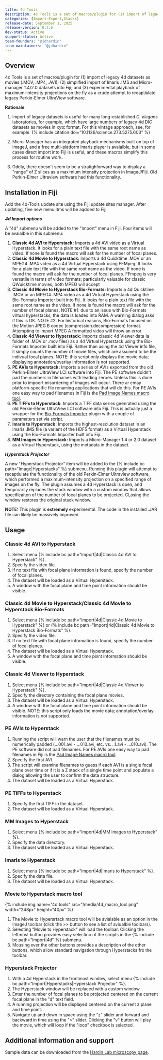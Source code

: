 ```yaml
---
title: 4d Tools
description: 4d Tools is a set of macros/plugin for (1) import of legacy 4d datasets as movies (.MOV, .MP4, .AVI); (2) simplified import of Imaris .IMS and Micro-manager 1.4/2.0 datasets into Fiji; and (3) experimental playback of maximum-intensity projections on the fly as a crude attempt to recaptiulate legacy Perkin-Elmer UltraView software.
categories: [Import-Export,Stacks]
release-date: September 1, 2025
release-version: 0.7.0
dev-status: Active
support-status: Active
team-founders: "@jdhardin"
team-maintainers: "@jdhardin"
---
```


## Overview

4d Tools is a set of macros/plugin for (1) import of legacy 4d datasets as movies (.MOV, .MP4, .AVI); (2) simplified import of Imaris .IMS and Micro-manager 1.4/2.0 datasets into Fiji; and (3) experimental playback of maximum-intensity projections on the fly as a crude attempt to recaptiulate legacy Perkin-Elmer UltraView software.

**Rationale**
1. Import of legacy datasets is useful for many long-established *C. elegans* laboratories, for example, which have large numbers of legacy 4d DIC datasets as movies in xytc format. For this vintage approach, see, for example:
   {% include citation doi="10.1126/science.273.5275.603" %}

2. Micro-Manager has an integrated playback mechanisms built on top of ImageJ, and a free multi-platform Imaris player is avaialble, but in some cases direct import into Fiji is useful, and these macros simplify this process for routine work.

3. Oddly, there doesn't seem to be a stratighforward way to display a "range" of Z slices as a maximium intensity projection in ImageJ/Fiji. Old Perkin-Elmer Ultraview software had this functionality.

## Installation in Fiji

Add the 4d-Tools update site using the Fiji update sites manager. After updating, five new menu itms will be aqdded to Fiji:

***4d Import options***

A "4d" submenu will be added to the "Import" menu in Fiji. Four items will be avaialble in this submenu:
1. **Classic 4d AVI to Hyperstack:** Imports a 4d AVI video as a  Virtual Hyperstack. It looks for a plain text file with the same root name as video. If none is found the macro will ask for the number of focal planes.
2. **Classic 4d Movie to Hyperstack:** Imports a 4d Quicktime .MOV or an MPEG4 .MP4 video as a 4d Virtual Hyperstack using FFMpeg. It looks for a plain text file with the same root name as the video. If none is found the macro will ask for the number of focal planes. FFmpeg is very versatile in terms of video formats; particularly valuable for classic QWuicktime movies, both MPEG  will accept 
3. **Classic 4d Movie to Hyperstack Bio-Formats:** Imports a 4d Quicktime .MOV or an MPEG4 .MP4 video as a 4d Virtual Hyperstack using the Bio-Formats Importer built into Fiji. It looks for a plain text file with the same root name as the video. If none is found the macro will ask for the number of focal planes. NOTE #1: due to an issue with Bio-Formats virtual hyperstacks, the data is loaded into RAM. A warning dialog asks if this is OK. NOTE #2: For historical reasons, Bio-Formats focused on the Motion JPEG B codec (compression.decompression) format. Attempting to import MPEG A formatted video will throw an error.
4. **Classic 4d Viewer to Hyperstack:** Imports classic 4d Viewer data (a folder of .MOV or .mov files) as a 4d Virtual Hyperstack using the Bio-Formats Importer built into Fiji. Rather than using the 4d Viewer info file, it simply counts the number of movie files, which are assumed to be the indivual focal planes. NOTE: this script only displays the movie data; displaying annotation/overlay information is not supported.
5. **PE AVIs to Hyperstack:** Imports a series of AVIs exported from the old Perkin-Elmer UltraView LCI software into Fiji. The PE software doidn't pad the numbers in filenames with leading zeroes. Unless this is done prior to impoort misordering of images will occur. There ar emay platform-specific file renaming applications that will do this. For PE AVIs one easy way to pad filenames in Fiji is the [Pad Image Names macro tool](https://dev.mri.cnrs.fr/projects/imagej-macros/wiki/Pad_Image_Names).
6. **PE TIFFs to Hyperstack:** Imports a TIFF data series geenrated using the old Perkin-Elmer UltraView LCI software into Fiji. This is actually just a wrapper for the [Bio-Formats Importer](https://imagej.net/formats/bio-formats) plugin with a couple of paramaters set via script.
7. **Imaris to Hyperstack:** Imports the highest-resolution dataset in an Imaris .IMS file (a variant of the HDF5 format) as a Virtual Hyperstack using the Bio-Formats Importer built into Fiji.
8. **MM Images to Hyperstack:** Imports a Micro-Manager 1.4 or 2.0 dataset as a Virtual Hyperstack, using the metadata in the dataset.

***Hyperstack Projector***

A new "Hyperstack Projector" item will be added to the {% include bc path="Image|Hyperstacks" %} submenu. Running this plugin will attempt to recaptiulate the functionality of the old Perkin-Elmer Ultraview software, which performed a maximum-intensity projection on a specified range of images on the fly. The plugin assumes a 4d Hyperstack is open, and temporarily replaces the stack window with a custom window that allows specificaiton of the number of focal planes to be projected. CLosing the window restores the original stack window.

**NOTE:** This plugin is **extremely** experimental. The code in the installed .JAR file can likely be massively improved.

## Usage

### Classic 4d AVI to Hyperstack

1. Select menu {% include bc path="Import|4d|Classic 4d AVI to Hyperstack" %}.
2. Specify the video file.
3. If no text file with focal plane information is found, specify the number of focal planes.
4. The dataset will be loaded as a Virtual Hyperstack.
5. A window with the focal plane and time point information should be visible.

### Classic 4d Movie to Hyperstack/Classic 4d Movie to Hyperstack Bio-Formats

1. Select menu {% include bc path="Import|4d|Classic 4d Movie to Hyperstack" %} or {% include bc path="Import|4d|Classic 4d Movie to Hyperstack Bio-Formats" %}.
2. Specify the video file.
3. If no text file with focal plane information is found, specify the number of focal planes.
4. The dataset will be loaded as a Virtual Hyperstack.
5. A window with the focal plane and time point information should be visible.

### Classic 4d Viewer to Hyperstack

1. Select menu {% include bc path="Import|4d|Classic 4d Viewer to Hyperstack" %}.
2. Specify the directory containing the focal plane movies.
3. The dataset will be loaded as a Virtual Hyperstack.
4. A window with the focal plane and time point information should be visible.
NOTE: this script only loads the movie data; annotation/overlay information is not supported.

### PE AVIs to Hyperstack

1. Running the script will warn the user that the filenames must be numerically padded (...001.avi - ...010.avi, etc. vs. ..1.avi - ...010.avi). The PE software did not pad filenames. For PE AVIs one easy way to pad filenames in Fiji is the [Pad Image Names macro tool](https://dev.mri.cnrs.fr/projects/imagej-macros/wiki/Pad_Image_Names).
2. Specify the first AVI.
3. The script will examine filenames to guess if each AVI is a single focal plane over time or if it is a Z stack of a single time point and populate a dialog allowing the user to confirm the data structure.
4. The dataset will be loaded as a Virtual Hyperstack.

### PE TIFFs to Hyperstack

1. Specify the first TIFF in the dataset.
2. The dataset will be loaded as a Virtual Hyperstack.

### MM Images to Hyperstack

1. Select menu {% include bc path="Import|4d|MM Images to Hyperstack" %}.
2. Specify the data directory.
3. The dataset will be loaded as a Virtual Hyperstack.

### Imaris to Hyperstack

1. Select menu {% include bc path="Import|4d|Imaris to Hyperstack" %}.
2. Specify the data file.
3. The dataset will be loaded as a Virtual Hyperstack.

### Movie to Hyperstack macro tool
{% include img name="4d tools" src="/media/4d_macro_tool.png" width="248px" height="40px" %}
1. The Movie to Hypersrtack macro tool will be avialable as an option in the ImageJ toolbar (click the >> button to see a list of aviualble toolbars).
2. Selecting "Movie to Hyperstack" will load the toolbar. Clicking the leftmost button provides easy selectino of the scripts in the {% include bc path="Import|4d" %} submenu.
3. Mousing over the other buttons provides a description of the other buttons, which allow standard navigation through Hyperstacks fro the toolbar. 

### Hyperstack Projector

1. With a 4d Hyperstack in the frontmost window, select menu {% include bc path="Import|Hyperstacks|Hyperstack Projector" %}.
2. The Hyperstack window will be replaced with a custom window.
3. Enter the number of focal planes to be projected centered on the current focal plane in the "d" text field.
4. A running projection will be displayed centered on the current z plane and time point.
5. Navigate up and down in space using the "z" slider and forward and backward in time using the ">" slider. Clicking the "v" button will play the movie, which will loop if the "loop" checkbox is selected.

## Additional information and support

Sample data can be downloaded from the [Hardin Lab microscopy page](https://worms.zoology.wisc.edu/research/microscopy/).
